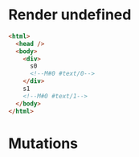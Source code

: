 # Render undefined
```html
<html>
  <head />
  <body>
    <div>
      s0
      <!--M#0 #text/0-->
    </div>
    s1
    <!--M#0 #text/1-->
  </body>
</html>
```

# Mutations
```

```